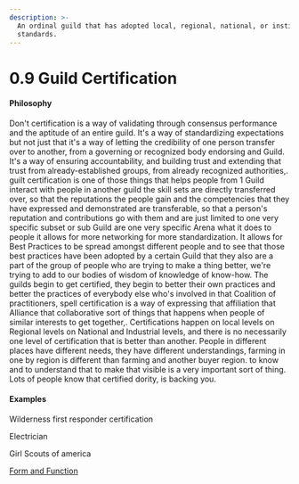 ```yaml
---
description: >-
  An ordinal guild that has adopted local, regional, national, or institutional
  standards.
---
```


# 0.9 Guild Certification

#### Philosophy

Don't certification is a way of validating through consensus performance and the aptitude of an entire guild. It's a way of standardizing expectations but not just that it's a way of letting the credibility of one person transfer over to another, from a governing or recognized body endorsing and Guild. It's a way of ensuring accountability, and building trust and extending that trust from already-established groups, from already recognized authorities,. guilt certification is one of those things that helps people from 1 Guild interact with people in another guild the skill sets are directly transferred over, so that the reputations the people gain and the competencies that they have expressed and demonstrated are transferable, so that a person's reputation and contributions go with them and are just limited to one very specific subset or sub Guild are one very specific Arena what it does to people it allows for more networking for more standardization. It allows for Best Practices to be spread amongst different people and to see that those best practices have been adopted by a certain Guild that they also are a part of the group of people who are trying to make a thing better, we're trying to add to our bodies of wisdom of knowledge of know-how. The guilds begin to get certified, they begin to better their own practices and better the practices of everybody else who's involved in that Coalition of practitioners, spell certification is a way of expressing that affiliation that Alliance that collaborative sort of things that happens when people of similar interests to get together,. Certifications happen on local levels on Regional levels on National and Industrial levels, and there is no necessarily one level of certification that is better than another. People in different places have different needs, they have different understandings, farming in one by region is different than farming and another buyer region. to know and to understand that to make that visible is a very important sort of thing. Lots of people know that certified dority, is backing you.

#### Examples

Wilderness first responder certification

Electrician

Girl Scouts of america

[Form and Function](../../../../blue-paper/1.0-guild/0.9-guild-certification.md)
